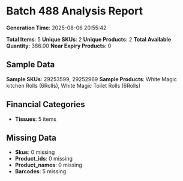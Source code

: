 # Batch 488 Analysis Report

**Generation Time**: 2025-08-06 20:55:42

**Total Items**: 5
**Unique SKUs**: 2
**Unique Products**: 2
**Total Available Quantity**: 386.00
**Near Expiry Products**: 0

## Sample Data
**Sample SKUs**: 29253599, 29252969
**Sample Products**: White Magic kitchen Rolls (6Rolls), White Magic Toilet Rolls (6Rolls)

## Financial Categories
- **Tissues**: 5 items

## Missing Data
- **Skus**: 0 missing
- **Product_ids**: 0 missing
- **Product_names**: 0 missing
- **Barcodes**: 5 missing
